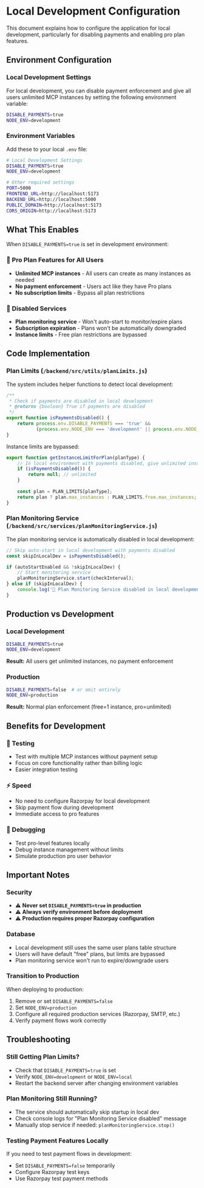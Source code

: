 # Local Development Configuration

This document explains how to configure the application for local development, particularly for disabling payments and enabling pro plan features.

## Environment Configuration

### Local Development Settings

For local development, you can disable payment enforcement and give all users unlimited MCP instances by setting the following environment variable:

```bash
DISABLE_PAYMENTS=true
NODE_ENV=development
```

### Environment Variables

Add these to your local `.env` file:

```bash
# Local Development Settings
DISABLE_PAYMENTS=true
NODE_ENV=development

# Other required settings
PORT=5000
FRONTEND_URL=http://localhost:5173
BACKEND_URL=http://localhost:5000
PUBLIC_DOMAIN=http://localhost:5173
CORS_ORIGIN=http://localhost:5173
```

## What This Enables

When `DISABLE_PAYMENTS=true` is set in development environment:

### 🚀 Pro Plan Features for All Users
- **Unlimited MCP instances** - All users can create as many instances as needed
- **No payment enforcement** - Users act like they have Pro plans
- **No subscription limits** - Bypass all plan restrictions

### 🛑 Disabled Services
- **Plan monitoring service** - Won't auto-start to monitor/expire plans
- **Subscription expiration** - Plans won't be automatically downgraded
- **Instance limits** - Free plan restrictions are bypassed

## Code Implementation

### Plan Limits (`/backend/src/utils/planLimits.js`)

The system includes helper functions to detect local development:

```javascript
/**
 * Check if payments are disabled in local development
 * @returns {boolean} True if payments are disabled
 */
export function isPaymentsDisabled() {
    return process.env.DISABLE_PAYMENTS === 'true' && 
           (process.env.NODE_ENV === 'development' || process.env.NODE_ENV === 'local');
}
```

Instance limits are bypassed:

```javascript
export function getInstanceLimitForPlan(planType) {
    // In local environment with payments disabled, give unlimited instances
    if (isPaymentsDisabled()) {
        return null; // unlimited
    }
    
    const plan = PLAN_LIMITS[planType];
    return plan ? plan.max_instances : PLAN_LIMITS.free.max_instances;
}
```

### Plan Monitoring Service (`/backend/src/services/planMonitoringService.js`)

The plan monitoring service is automatically disabled in local development:

```javascript
// Skip auto-start in local development with payments disabled
const skipInLocalDev = isPaymentsDisabled();

if (autoStartEnabled && !skipInLocalDev) {
    // Start monitoring service
    planMonitoringService.start(checkInterval);
} else if (skipInLocalDev) {
    console.log('🚫 Plan Monitoring Service disabled in local development (DISABLE_PAYMENTS=true)');
}
```

## Production vs Development

### Local Development
```bash
DISABLE_PAYMENTS=true
NODE_ENV=development
```
**Result:** All users get unlimited instances, no payment enforcement

### Production
```bash
DISABLE_PAYMENTS=false  # or omit entirely
NODE_ENV=production
```
**Result:** Normal plan enforcement (free=1 instance, pro=unlimited)

## Benefits for Development

### 🧪 Testing
- Test with multiple MCP instances without payment setup
- Focus on core functionality rather than billing logic
- Easier integration testing

### ⚡ Speed
- No need to configure Razorpay for local development
- Skip payment flow during development
- Immediate access to pro features

### 🔧 Debugging
- Test pro-level features locally
- Debug instance management without limits
- Simulate production pro user behavior

## Important Notes

### Security
- ⚠️ **Never set `DISABLE_PAYMENTS=true` in production**
- ⚠️ **Always verify environment before deployment**
- ⚠️ **Production requires proper Razorpay configuration**

### Database
- Local development still uses the same user plans table structure
- Users will have default "free" plans, but limits are bypassed
- Plan monitoring service won't run to expire/downgrade users

### Transition to Production
When deploying to production:

1. Remove or set `DISABLE_PAYMENTS=false`
2. Set `NODE_ENV=production`
3. Configure all required production services (Razorpay, SMTP, etc.)
4. Verify payment flows work correctly

## Troubleshooting

### Still Getting Plan Limits?
- Check that `DISABLE_PAYMENTS=true` is set
- Verify `NODE_ENV=development` or `NODE_ENV=local`
- Restart the backend server after changing environment variables

### Plan Monitoring Still Running?
- The service should automatically skip startup in local dev
- Check console logs for "Plan Monitoring Service disabled" message
- Manually stop service if needed: `planMonitoringService.stop()`

### Testing Payment Features Locally
If you need to test payment flows in development:
- Set `DISABLE_PAYMENTS=false` temporarily
- Configure Razorpay test keys
- Use Razorpay test payment methods